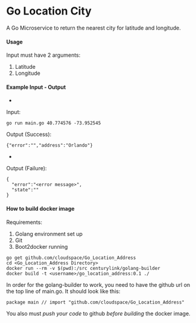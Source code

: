 # Go Location City
A Go Microservice to return the nearest city for latitude and longitude.

#### Usage
Input must have 2 arguments:

1.  Latitude
2.  Longitude

#### Example Input - Output
-
Input:
```
go run main.go 40.774576 -73.952545
```
Output (Success):
```
{"error":"","address":"Orlando"}
```
-
Output (Failure):
```
{
  "error":"<error message>",
  "state":""
}
```

#### How to build docker image
Requirements:

1. Golang environment set up
2. Git
3. Boot2docker running

```
go get github.com/cloudspace/Go_Location_Address
cd <Go_Location_Address Directory>
docker run --rm -v $(pwd):/src centurylink/golang-builder
docker build -t <username>/go_location_address:0.1 ./

```

In order for the golang-builder to work, you need to have the github url on the top line of main.go. It should look like this:
```
package main // import "github.com/cloudspace/Go_Location_Address"
```
You also must *push your code* to github *before building* the docker image.
